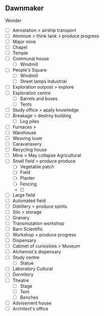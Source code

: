 ## Dawnmaker
Wonder
- [ ] Aerostation > airship transport
- [ ] Atomium > think tank > produce progress
- [ ] Major mine
- [ ] Chapel
- [ ] Temple
- [ ] Communal house
	- [ ] Windmill
- [ ] People's Square
	- [ ] Windmill
	- [ ] Street lamps
Industrial
- [ ] Exploration outpost > explore
- [ ] Exploration centre
	- [ ] Barrels and boxes
	- [ ] Tents
- [ ] Study office > apply knowledge
- [ ] Breakage > destroy building
	- [ ] Log piles
- [ ] Furnaces > 
- [ ] Warehouse
- [ ] Weaving loom
- [ ] Caravanasery
- [ ] Recycling house
- [ ] Mine > May collapse
Agricultural
- [ ] Small field > produce produce
	- [ ] Vegetable patch
	- [ ] Field
	- [ ] Planter
	- [ ] Fencing
	- [ ] 
- [ ] Large field
- [ ] Automated field
- [ ] Distillery > produce spirits
- [ ] Silo > storage
- [ ] Granary
- [ ] Transmutation workshop
- [ ] Barn
Scientific
- [ ] Workshop > produce progress
- [ ] Dispensary
- [ ] Cabinet of curiosities > Museum
- [ ] Alchemist's dispensary
- [ ] Study centre
	- [ ] Statue
- [ ] Laboratory
Cultural
- [ ] Dormitory
- [ ] Theatre
	- [ ] Stage
	- [ ] Tent
	- [ ] Benches
- [ ] Advisement house
- [ ] Architect's office
